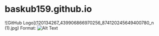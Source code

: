 # baskub159.github.io
![GitHub Logo](120134267_439906866970256_874120245649400780_n (1).jpg)
Format: ![Alt Text](https://baskub159.github.io/rr)
